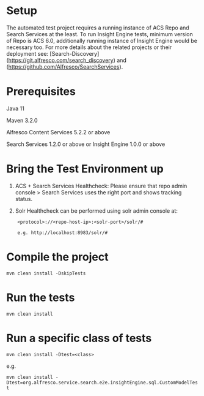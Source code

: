 # Setup
The automated test project requires a running instance of ACS Repo and Search Services at the least.
To run Insight Engine tests, minimum version of Repo is ACS 6.0, additionally running instance of Insight Engine would be necessary too.
For more details about the related projects or their deployment see: [Search-Discovery] (https://git.alfresco.com/search_discovery) and (https://github.com/Alfresco/SearchServices).

# Prerequisites
Java 11

Maven 3.2.0

Alfresco Content Services 5.2.2 or above

Search Services 1.2.0 or above or Insight Engine 1.0.0 or above

# Bring the Test Environment up

1. ACS + Search Services Healthcheck: Please ensure that repo admin console > Search Services uses the right port and shows tracking status.
    
2. Solr Healthcheck can be performed using solr admin console at:

```
    <protocol>://<repo-host-ip>:<solr-port>/solr/#

    e.g. http://localhost:8983/solr/#
```

# Compile the project
`mvn clean install -DskipTests`

# Run the tests
`mvn clean install`

# Run a specific class of tests
`mvn clean install -Dtest=<class>`

e.g.

`mvn clean install -Dtest=org.alfresco.service.search.e2e.insightEngine.sql.CustomModelTest`
